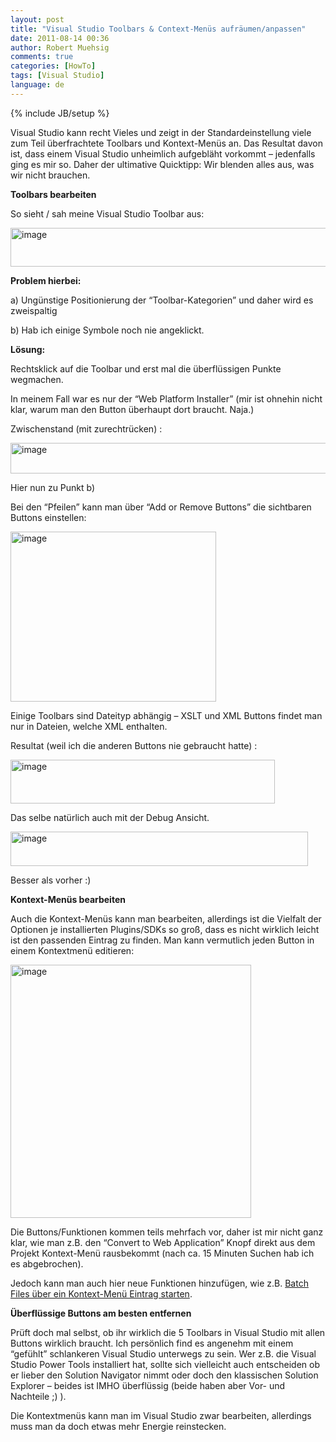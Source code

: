 ```yaml
---
layout: post
title: "Visual Studio Toolbars & Context-Menüs aufräumen/anpassen"
date: 2011-08-14 00:36
author: Robert Muehsig
comments: true
categories: [HowTo]
tags: [Visual Studio]
language: de
---
```

{% include JB/setup %}
<p>Visual Studio kann recht Vieles und zeigt in der Standardeinstellung viele zum Teil überfrachtete Toolbars und Kontext-Menüs an. Das Resultat davon ist, dass einem Visual Studio unheimlich aufgebläht vorkommt – jedenfalls ging es mir so. Daher der ultimative Quicktipp: Wir blenden alles aus, was wir nicht brauchen.</p> <p><strong>Toolbars bearbeiten</strong></p> <p>So sieht / sah meine Visual Studio Toolbar aus:</p> <p><a href="{{BASE_PATH}}/assets/wp-images-de/image1330.png"><img style="background-image: none; border-bottom: 0px; border-left: 0px; padding-left: 0px; padding-right: 0px; display: inline; border-top: 0px; border-right: 0px; padding-top: 0px" title="image" border="0" alt="image" src="{{BASE_PATH}}/assets/wp-images-de/image_thumb512.png" width="609" height="62"></a></p> <p><strong>Problem hierbei: </strong></p> <p>a) Ungünstige Positionierung der “Toolbar-Kategorien” und daher wird es zweispaltig</p> <p>b) Hab ich einige Symbole noch nie angeklickt.</p> <p><strong>Lösung:</strong></p> <p>Rechtsklick auf die Toolbar und erst mal die überflüssigen Punkte wegmachen. </p> <p>In meinem Fall war es nur der “Web Platform Installer” (mir ist ohnehin nicht klar, warum man den Button überhaupt dort braucht. Naja.)</p> <p>Zwischenstand (mit zurechtrücken) :</p> <p><a href="{{BASE_PATH}}/assets/wp-images-de/image1331.png"><img style="background-image: none; border-bottom: 0px; border-left: 0px; padding-left: 0px; padding-right: 0px; display: inline; border-top: 0px; border-right: 0px; padding-top: 0px" title="image" border="0" alt="image" src="{{BASE_PATH}}/assets/wp-images-de/image_thumb513.png" width="573" height="49"></a></p> <p>Hier nun zu Punkt b)</p> <p>Bei den “Pfeilen” kann man über “Add or Remove Buttons” die sichtbaren Buttons einstellen:</p> <p><a href="{{BASE_PATH}}/assets/wp-images-de/image1332.png"><img style="background-image: none; border-bottom: 0px; border-left: 0px; padding-left: 0px; padding-right: 0px; display: inline; border-top: 0px; border-right: 0px; padding-top: 0px" title="image" border="0" alt="image" src="{{BASE_PATH}}/assets/wp-images-de/image_thumb514.png" width="329" height="272"></a></p> <p>Einige Toolbars sind Dateityp abhängig – XSLT und XML Buttons findet man nur in Dateien, welche XML enthalten. </p> <p>Resultat (weil ich die anderen Buttons nie gebraucht hatte) :</p> <p><a href="{{BASE_PATH}}/assets/wp-images-de/image1333.png"><img style="background-image: none; border-bottom: 0px; border-left: 0px; padding-left: 0px; padding-right: 0px; display: inline; border-top: 0px; border-right: 0px; padding-top: 0px" title="image" border="0" alt="image" src="{{BASE_PATH}}/assets/wp-images-de/image_thumb515.png" width="423" height="70"></a></p> <p>Das selbe natürlich auch mit der Debug Ansicht. </p> <p><a href="{{BASE_PATH}}/assets/wp-images-de/image1334.png"><img style="background-image: none; border-bottom: 0px; border-left: 0px; padding-left: 0px; padding-right: 0px; display: inline; border-top: 0px; border-right: 0px; padding-top: 0px" title="image" border="0" alt="image" src="{{BASE_PATH}}/assets/wp-images-de/image_thumb516.png" width="476" height="55"></a></p> <p>Besser als vorher :)</p> <p><strong>Kontext-Menüs bearbeiten</strong></p> <p>Auch die Kontext-Menüs kann man bearbeiten, allerdings ist die Vielfalt der Optionen je installierten Plugins/SDKs so groß, dass es nicht wirklich leicht ist den passenden Eintrag zu finden. Man kann vermutlich jeden Button in einem Kontextmenü editieren:</p> <p><a href="{{BASE_PATH}}/assets/wp-images-de/image1335.png"><img style="background-image: none; border-bottom: 0px; border-left: 0px; padding-left: 0px; padding-right: 0px; display: inline; border-top: 0px; border-right: 0px; padding-top: 0px" title="image" border="0" alt="image" src="{{BASE_PATH}}/assets/wp-images-de/image_thumb517.png" width="385" height="405"></a></p> <p>Die Buttons/Funktionen kommen teils mehrfach vor, daher ist mir nicht ganz klar, wie man z.B. den “Convert to Web Application” Knopf direkt aus dem Projekt Kontext-Menü rausbekommt (nach ca. 15 Minuten Suchen hab ich es abgebrochen).</p> <p>Jedoch kann man auch hier neue Funktionen hinzufügen, wie z.B. <a href="http://www.rickglos.com/post/How-to-run-windows-batch-files-from-Visual-Studio-2010-Solution-Explorer.aspx">Batch Files über ein Kontext-Menü Eintrag starten</a>.</p> <p><strong>Überflüssige Buttons am besten entfernen</strong></p> <p>Prüft doch mal selbst, ob ihr wirklich die 5 Toolbars in Visual Studio mit allen Buttons wirklich braucht. Ich persönlich find es angenehm mit einem “gefühlt” schlankeren Visual Studio unterwegs zu sein. Wer z.B. die Visual Studio Power Tools installiert hat, sollte sich vielleicht auch entscheiden ob er lieber den Solution Navigator nimmt oder doch den klassischen Solution Explorer – beides ist IMHO überflüssig (beide haben aber Vor- und Nachteile ;) ).</p> <p>Die Kontextmenüs kann man im Visual Studio zwar bearbeiten, allerdings muss man da doch etwas mehr Energie reinstecken.</p>
